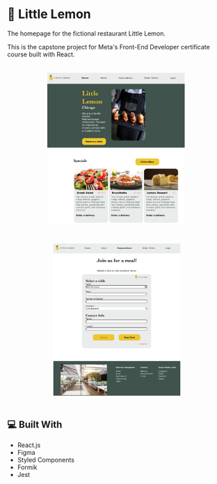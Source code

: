 # 🍋 Little Lemon

The homepage for the fictional restaurant Little Lemon.

This is the capstone project for Meta's Front-End Developer certificate course built with React.

<div style="text-align:center"><img src="public/assets/llss1.png" height="350px" style="padding:20px">&nbsp;<img src="public/assets/llss2.png" height="350px" style="padding:20px"></div>

## 💻 Built With
<ul>
  <li>React.js</li>
  <li>Figma</li>
  <li>Styled Components</li>
  <li>Formik</li>
  <li>Jest</li>






